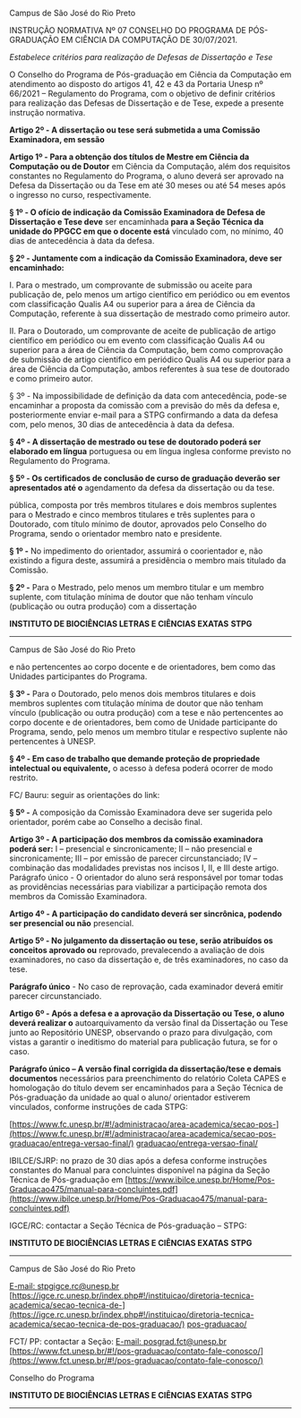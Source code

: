 Campus de São José do Rio Preto

INSTRUÇÃO NORMATIVA Nº 07 CONSELHO DO PROGRAMA DE PÓS-GRADUAÇÃO EM
CIÊNCIA DA COMPUTAÇÃO DE 30/07/2021.

_Estabelece critérios para realização de_
_Defesas de Dissertação e Tese_

O Conselho do Programa de Pós-graduação em Ciência da Computação em atendimento ao
disposto do artigos 41, 42 e 43 da Portaria Unesp nº 66/2021 – Regulamento do Programa,
com o objetivo de definir critérios para realização das Defesas de Dissertação e de Tese,
expede a presente instrução normativa.

**Artigo 2º - A dissertação ou tese será submetida a uma Comissão Examinadora, em sessão**

**Artigo 1º - Para a obtenção dos títulos de Mestre em Ciência da Computação ou de Doutor**
em Ciência da Computação, além dos requisitos constantes no Regulamento do Programa, o
aluno deverá ser aprovado na Defesa da Dissertação ou da Tese em até 30 meses ou até 54
meses após o ingresso no curso, respectivamente.

**§ 1º - O ofício de indicação da Comissão Examinadora de Defesa de Dissertação e Tese deve**
ser encaminhada **para a Seção Técnica da unidade do PPGCC em que o docente está**
vinculado com, no mínimo, 40 dias de antecedência à data da defesa.

**§ 2º - Juntamente com a indicação da Comissão Examinadora, deve ser encaminhado:**

I. Para o mestrado, um comprovante de submissão ou aceite para publicação de, pelo menos
um artigo científico em periódico ou em eventos com classificação Qualis A4 ou superior
para a área de Ciência da Computação, referente à sua dissertação de mestrado como primeiro
autor.

II. Para o Doutorado, um comprovante de aceite de publicação de artigo científico em
periódico ou em evento com classificação Qualis A4 ou superior para a área de Ciência da
Computação, bem como comprovação de submissão de artigo cientifico em periódico Qualis A4
ou superior para a área de Ciência da Computação, ambos referentes à sua tese de doutorado
e como primeiro autor.

§ 3º - Na impossibilidade de definição da data com antecedência, pode-se encaminhar a proposta
da comissão com a previsão do mês da defesa e, posteriormente enviar e-mail para a STPG
confirmando a data da defesa com, pelo menos, 30 dias de antecedência à data da defesa.

**§ 4º - A dissertação de mestrado ou tese de doutorado poderá ser elaborado em língua**
portuguesa ou em língua inglesa conforme previsto no Regulamento do Programa.

**§ 5º - Os certificados de conclusão de curso de graduação deverão ser apresentados até o**
agendamento da defesa da dissertação ou da tese.

pública, composta por três membros titulares e dois membros suplentes para o Mestrado e
cinco membros titulares e três suplentes para o Doutorado, com título mínimo de doutor,
aprovados pelo Conselho do Programa, sendo o orientador membro nato e presidente.

**§ 1º -** No impedimento do orientador, assumirá o coorientador e, não existindo a figura deste,
assumirá a presidência o membro mais titulado da Comissão.

**§ 2º -** Para o Mestrado, pelo menos um membro titular e um membro suplente, com titulação
mínima de doutor que não tenham vínculo (publicação ou outra produção) com a dissertação

**INSTITUTO DE BIOCIÊNCIAS LETRAS E CIÊNCIAS EXATAS** **STPG**


-----

Campus de São José do Rio Preto

e não pertencentes ao corpo docente e de orientadores, bem como das Unidades participantes
do Programa.

**§ 3º -** Para o Doutorado, pelo menos dois membros titulares e dois membros suplentes com
titulação mínima de doutor que não tenham vínculo (publicação ou outra produção) com a
tese e não pertencentes ao corpo docente e de orientadores, bem como de Unidade
participante do Programa, sendo, pelo menos um membro titular e respectivo suplente não
pertencentes à UNESP.

**§ 4º - Em caso de trabalho que demande proteção de propriedade intelectual ou equivalente,**
o acesso à defesa poderá ocorrer de modo restrito.

FC/ Bauru: seguir as orientações do link:

**§ 5º -** A composição da Comissão Examinadora deve ser sugerida pelo orientador, porém
cabe ao Conselho a decisão final.

**Artigo 3º - A participação dos membros da comissão examinadora poderá ser:**
I – presencial e sincronicamente;
II – não presencial e sincronicamente;
III – por emissão de parecer circunstanciado;
IV – combinação das modalidades previstas nos incisos I, II, e III deste artigo.
Parágrafo único - O orientador do aluno será responsável por tomar todas as providências
necessárias para viabilizar a participação remota dos membros da Comissão Examinadora.

**Artigo 4º - A participação do candidato deverá ser sincrônica, podendo ser presencial ou não**
presencial.

**Artigo 5º - No julgamento da dissertação ou tese, serão atribuídos os conceitos aprovado ou**
reprovado, prevalecendo a avaliação de dois examinadores, no caso da dissertação e, de três
examinadores, no caso da tese.

**Parágrafo único** - No caso de reprovação, cada examinador deverá emitir parecer
circunstanciado.

**Artigo 6º - Após a defesa e a aprovação da Dissertação ou Tese, o aluno deverá realizar o**
autoarquivamento da versão final da Dissertação ou Tese junto ao Repositório UNESP,
observando o prazo para divulgação, com vistas a garantir o ineditismo do material para
publicação futura, se for o caso.

**Parágrafo único – A versão final corrigida da dissertação/tese e demais documentos**
necessários para preenchimento do relatório Coleta CAPES e homologação do título devem
ser encaminhados para a Seção Técnica de Pós-graduação da unidade ao qual o aluno/
orientador estiverem vinculados, conforme instruções de cada STPG:

[https://www.fc.unesp.br/#!/administracao/area-academica/secao-pos-](https://www.fc.unesp.br/#!/administracao/area-academica/secao-pos-graduacao/entrega-versao-final/)
[graduacao/entrega-versao-final/](https://www.fc.unesp.br/#!/administracao/area-academica/secao-pos-graduacao/entrega-versao-final/)

IBILCE/SJRP: no prazo de 30 dias após a defesa conforme instruções constantes do Manual
para concluintes disponível na página da Seção Técnica de Pós-graduação em
[https://www.ibilce.unesp.br/Home/Pos-Graduacao475/manual-para-concluintes.pdf](https://www.ibilce.unesp.br/Home/Pos-Graduacao475/manual-para-concluintes.pdf)

IGCE/RC: contactar a Seção Técnica de Pós-graduação – STPG:

**INSTITUTO DE BIOCIÊNCIAS LETRAS E CIÊNCIAS EXATAS** **STPG**


-----

Campus de São José do Rio Preto

[E-mail: stpgigce.rc@unesp.br](mailto:stpgigce.rc@unesp.br)
[https://igce.rc.unesp.br/index.php#!/instituicao/diretoria-tecnica-academica/secao-tecnica-de-](https://igce.rc.unesp.br/index.php#!/instituicao/diretoria-tecnica-academica/secao-tecnica-de-pos-graduacao/)
[pos-graduacao/](https://igce.rc.unesp.br/index.php#!/instituicao/diretoria-tecnica-academica/secao-tecnica-de-pos-graduacao/)

FCT/ PP: contactar a Seção:
[E-mail: posgrad.fct@unesp.br](mailto:posgrad.fct@unesp.br)
[https://www.fct.unesp.br/#!/pos-graduacao/contato-fale-conosco/](https://www.fct.unesp.br/#!/pos-graduacao/contato-fale-conosco/)

Conselho do Programa

**INSTITUTO DE BIOCIÊNCIAS LETRAS E CIÊNCIAS EXATAS** **STPG**


-----

